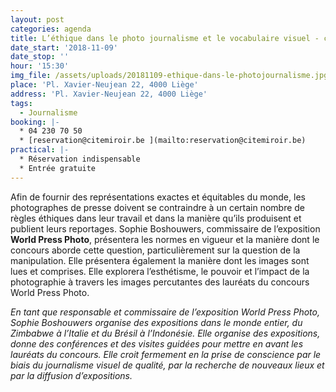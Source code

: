 ```yaml
---
layout: post
categories: agenda
title: L’éthique dans le photo journalisme et le vocabulaire visuel - conférence
date_start: '2018-11-09'
date_stop: ''
hour: '15:30'
img_file: /assets/uploads/20181109-ethique-dans-le-photojournalisme.jpg
place: 'Pl. Xavier-Neujean 22, 4000 Liège'
address: 'Pl. Xavier-Neujean 22, 4000 Liège'
tags:
  - Journalisme
booking: |-
  * 04 230 70 50
  * [reservation@citemiroir.be ](mailto:reservation@citemiroir.be)
practical: |-
  * Réservation indispensable
  * Entrée gratuite
---
```

Afin de fournir des représentations exactes et équitables du monde, les photographes de presse doivent se contraindre à un certain nombre de règles éthiques dans leur travail et dans la manière qu’ils produisent et publient leurs reportages. Sophie Boshouwers, commissaire de l’exposition **World Press Photo**, présentera les normes en vigueur et la manière dont le concours aborde cette question, particulièrement sur la question de la manipulation. Elle présentera également la manière dont les images sont lues et comprises. Elle explorera l’esthétisme, le pouvoir et l’impact de la photographie à travers les images percutantes des lauréats du concours World Press Photo.
 

_En tant que responsable et commissaire de l’exposition World Press Photo, Sophie Boshouwers organise des expositions dans le monde entier, du Zimbabwe à l’Italie et du Brésil à l’Indonésie. Elle organise des expositions, donne des conférences et des visites guidées pour mettre en avant les lauréats du concours. Elle croit fermement en la prise de conscience par le biais du journalisme visuel de qualité, par la recherche de nouveaux lieux et par la diffusion d’expositions._
